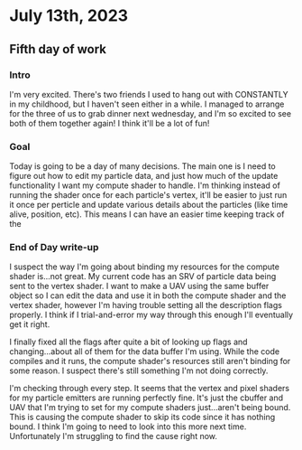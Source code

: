 # July 13th, 2023

## Fifth day of work

### Intro

I'm very excited. There's two friends I used to hang out with CONSTANTLY in my childhood, but I haven't seen either in a while. I managed to arrange for the three of us to grab dinner next wednesday, and I'm so excited to see both of them together again! I think it'll be a lot of fun!

### Goal

Today is going to be a day of many decisions. The main one is I need to figure out how to edit my particle data, and just how much of the update functionality I want my compute shader to handle. I'm thinking instead of running the shader once for each particle's vertex, it'll be easier to just run it once per perticle and update various details about the particles (like time alive, position, etc). This means I can have an easier time keeping track of the 

### End of Day write-up

I suspect the way I'm going about binding my resources for the compute shader is...not great. My current code has an SRV of particle data being sent to the vertex shader. I want to make a UAV using the same buffer object so I can edit the data and use it in both the compute shader and the vertex shader, however I'm having trouble setting all the description flags properly. I think if I trial-and-error my way through this enough I'll eventually get it right.

I finally fixed all the flags after quite a bit of looking up flags and changing...about all of them for the data buffer I'm using. While the code compiles and it runs, the compute shader's resources still aren't binding for some reason. I suspect there's still something I'm not doing correctly.

I'm checking through every step. It seems that the vertex and pixel shaders for my particle emitters are running perfectly fine. It's just the cbuffer and UAV that I'm trying to set for my compute shaders just...aren't being bound. This is causing the compute shader to skip its code since it has nothing bound. I think I'm going to need to look into this more next time. Unfortunately I'm struggling to find the cause right now.